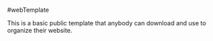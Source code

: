 #webTemplate

This is a basic public template that anybody can download and use to organize their website.
